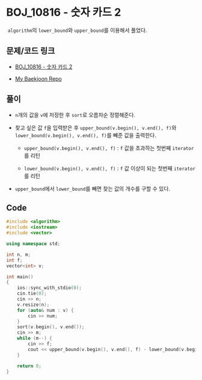 # BOJ_10816 - 숫자 카드 2

&nbsp;`algorithm`의 `lower_bound`와 `upper_bound`를 이용해서 풀었다.

## 문제/코드 링크

- [BOJ_10816 - 숫자 카드 2](https://www.acmicpc.net/problem/10816)

- [My Baekjoon Repo](https://github.com/Meantint/Baekjoon)

## 풀이

- `n`개의 값을 `v`에 저장한 후 `sort`로 오름차순 정렬해준다.

- 찾고 싶은 값 `f`을 입력받은 후 `upper_bound(v.begin(), v.end(), f)`와 `lower_bound(v.begin(), v.end(), f)`를 빼준 값을 출력한다.

  - `upper_bound(v.begin(), v.end(), f)` : `f` 값을 초과하는 첫번째 `iterator`를 리턴

  - `lower_bound(v.begin(), v.end(), f)` : `f` 값 이상이 되는 첫번째 `iterator`를 리턴

- `upper_bound`에서 `lower_bound`를 빼면 찾는 값의 개수를 구할 수 있다.

## Code

```cpp
#include <algorithm>
#include <iostream>
#include <vector>

using namespace std;

int n, m;
int f;
vector<int> v;

int main()
{
    ios::sync_with_stdio(0);
    cin.tie(0);
    cin >> n;
    v.resize(n);
    for (auto& num : v) {
        cin >> num;
    }
    sort(v.begin(), v.end());
    cin >> m;
    while (m--) {
        cin >> f;
        cout << upper_bound(v.begin(), v.end(), f) - lower_bound(v.begin(), v.end(), f) << ' ';
    }

    return 0;
}
```
